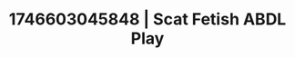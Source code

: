 ---
categories:
- Cosmic sensuality
- AI-generated
- Morning seduction
- Glowing skin
- Punk lovers
- Neon-lit seduction
- ASMR
- Cosplay
image: /assets/images/1746603045848.jpg
layout: post
seo:
  description: Featured content with premium Scat Fetish, ABDL Play. HD images available.
  keywords: Scat Fetish, ABDL Play
  og_image: /assets/images/1746603045848.jpg
  schema_type: VisualArtwork
tags:
- ABDL Play
- Scat Fetish
- '#1746603045848'
title: 1746603045848 | Scat Fetish ABDL Play
---